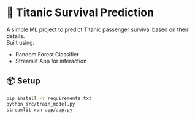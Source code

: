 # 🚢 Titanic Survival Prediction

A simple ML project to predict Titanic passenger survival based on their details.  
Built using:
- Random Forest Classifier
- Streamlit App for interaction  

## 📦 Setup

```bash
pip install -r requirements.txt
python src/train_model.py
streamlit run app/app.py
```

